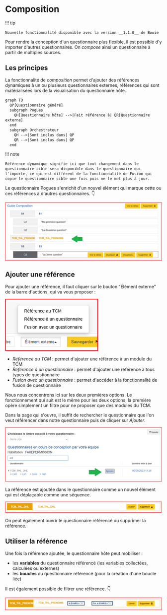 # Composition

!!! tip

    Nouvelle fonctionnalité disponible avec la version __1.1.0__ de Bowie

Pour rendre la conception d'un questionnaire plus flexible, il est possible d'y importer d'autres questionnaires. On _compose_ ainsi un questionnaire à partir de multiples sources.

## Les principes

La fonctionnalité de _composition_ permet d'ajouter des références dynamiques à un ou plusieurs questionnaires externes, références qui sont matérialisées lors de la visualisation du questionnaire hôte.

```mermaid
graph TD
  QP[Questionnaire généré]
  subgraph Pogues
    QH[Questionnaire hôte] -->|Fait référence à| QR[Questionnaire externe]    
  end
  subgraph Orchestrateur
    QH -->|Sont inclus dans| QP
    QR -->|Sont inclus dans| QP
  end
```

!!! note

    Référence dynamique signifie ici que tout changement dans le questionnaire cible sera disponible dans le questionnaire qui l'importe, ce qui est différent de la fonctionnalité de Fusion qui copie le questionnaire cible une fois puis ne le met plus à jour.

Le questionnaire Pogues s'enrichit d'un nouvel élément qui marque cette ou ces références à d'autres questionnaires. :point_down:

![Exemple compo](../../img/pogues/composition-questionnaire-exemple.png)

## Ajouter une référence

Pour ajouter une référence, il faut cliquer sur le bouton "Élément externe" de la barre d'actions, qui va vous proposer :

![Élément externe](../../img/pogues/composition-element-externe.png)

- _Référence au TCM_ : permet d'ajouter une référence à un module du TCM
- _Référence à un questionnaire_ : permet d'ajouter une référence à tous types de questionnaire
- _Fusion avec un questionnaire_ : permet d'accéder à la fonctionnalité de fusion de questionnaire

Nous nous concentrons ici sur les deux premières options. Le fonctionnement qui suit est le même pour les deux options, la première opère simplement un filtre pour ne proposer que des modules du TCM.

Dans la page qui s'ouvre, il suffit de rechercher le questionnaire que l'on veut référencer dans notre questionnaire puis de cliquer sur _Ajouter_.

![Ajouter une référence](../../img/pogues/composition-ajouter.png)

La référence est ajoutée dans le questionnaire comme un nouvel élément qui est déplaçable comme une séquence.

![Bloc référence](../../img/pogues/composition-bloc-reference.png)

On peut également ouvrir le questionnaire référencé ou supprimer la référence.

## Utiliser la référence

Une fois la référence ajoutée, le questionnaire hôte peut mobiliser :

- les __variables__ du questionnaire référencé (les variables collectées, calculées ou externes)
- les __boucles__ du questionnaire référencé (pour la création d'une boucle liée)

Il est également possible de filtrer une référence. :point_down:

![Filtre sur référence](../../img/pogues/composition-filtre.png)
